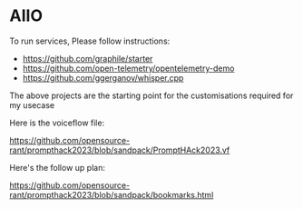 # AIIO

To run services, Please follow instructions:

- https://github.com/graphile/starter
- https://github.com/open-telemetry/opentelemetry-demo
- https://github.com/ggerganov/whisper.cpp

The above projects are the starting point for the customisations required for my usecase

Here is the voiceflow file:

https://github.com/opensource-rant/prompthack2023/blob/sandpack/PromptHAck2023.vf


Here's the follow up plan:

https://github.com/opensource-rant/prompthack2023/blob/sandpack/bookmarks.html



